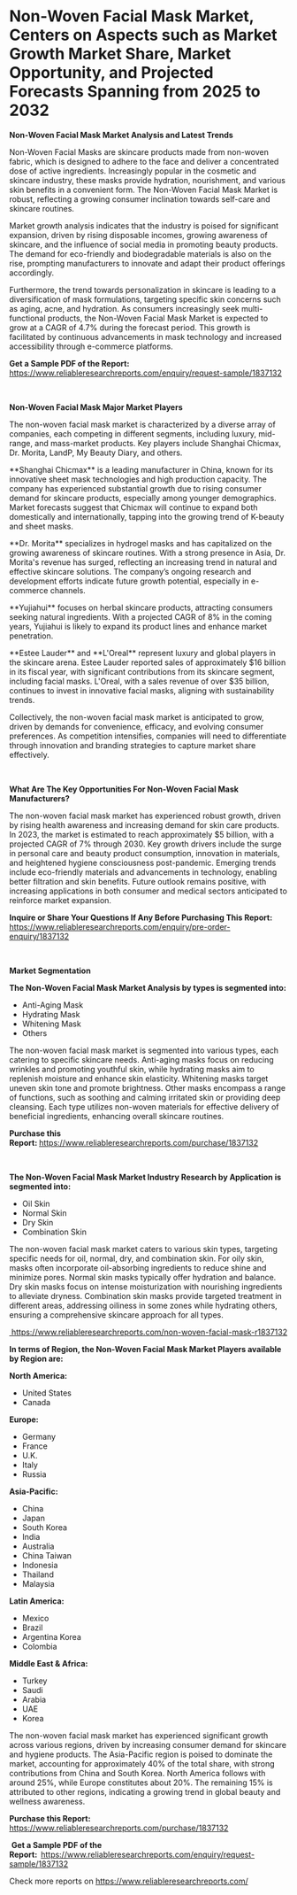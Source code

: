 <p><h1>Non-Woven Facial Mask Market, Centers on Aspects such as Market Growth Market Share, Market Opportunity, and Projected Forecasts Spanning from 2025 to 2032</h1></p><p><strong>Non-Woven Facial Mask Market Analysis and Latest Trends</strong></p>
<p><p>Non-Woven Facial Masks are skincare products made from non-woven fabric, which is designed to adhere to the face and deliver a concentrated dose of active ingredients. Increasingly popular in the cosmetic and skincare industry, these masks provide hydration, nourishment, and various skin benefits in a convenient form. The Non-Woven Facial Mask Market is robust, reflecting a growing consumer inclination towards self-care and skincare routines.</p><p>Market growth analysis indicates that the industry is poised for significant expansion, driven by rising disposable incomes, growing awareness of skincare, and the influence of social media in promoting beauty products. The demand for eco-friendly and biodegradable materials is also on the rise, prompting manufacturers to innovate and adapt their product offerings accordingly. </p><p>Furthermore, the trend towards personalization in skincare is leading to a diversification of mask formulations, targeting specific skin concerns such as aging, acne, and hydration. As consumers increasingly seek multi-functional products, the Non-Woven Facial Mask Market is expected to grow at a CAGR of 4.7% during the forecast period. This growth is facilitated by continuous advancements in mask technology and increased accessibility through e-commerce platforms.</p></p>
<p><strong>Get a Sample PDF of the Report:&nbsp;</strong> <a href="https://www.reliableresearchreports.com/enquiry/request-sample/1837132?utm_campaign=2139&utm_medium=2&utm_source=Github&utm_content=ia&utm_term=10022025&utm_id=non-woven-facial-mask">https://www.reliableresearchreports.com/enquiry/request-sample/1837132</a></p>
<p>&nbsp;</p>
<p><strong>Non-Woven Facial Mask Major Market Players</strong></p>
<p><p>The non-woven facial mask market is characterized by a diverse array of companies, each competing in different segments, including luxury, mid-range, and mass-market products. Key players include Shanghai Chicmax, Dr. Morita, LandP, My Beauty Diary, and others.</p><p>**Shanghai Chicmax** is a leading manufacturer in China, known for its innovative sheet mask technologies and high production capacity. The company has experienced substantial growth due to rising consumer demand for skincare products, especially among younger demographics. Market forecasts suggest that Chicmax will continue to expand both domestically and internationally, tapping into the growing trend of K-beauty and sheet masks.</p><p>**Dr. Morita** specializes in hydrogel masks and has capitalized on the growing awareness of skincare routines. With a strong presence in Asia, Dr. Morita's revenue has surged, reflecting an increasing trend in natural and effective skincare solutions. The company’s ongoing research and development efforts indicate future growth potential, especially in e-commerce channels.</p><p>**Yujiahui** focuses on herbal skincare products, attracting consumers seeking natural ingredients. With a projected CAGR of 8% in the coming years, Yujiahui is likely to expand its product lines and enhance market penetration.</p><p>**Estee Lauder** and **L'Oreal** represent luxury and global players in the skincare arena. Estee Lauder reported sales of approximately $16 billion in its fiscal year, with significant contributions from its skincare segment, including facial masks. L'Oreal, with a sales revenue of over $35 billion, continues to invest in innovative facial masks, aligning with sustainability trends.</p><p>Collectively, the non-woven facial mask market is anticipated to grow, driven by demands for convenience, efficacy, and evolving consumer preferences. As competition intensifies, companies will need to differentiate through innovation and branding strategies to capture market share effectively.</p></p>
<p>&nbsp;</p>
<p><strong>What Are The Key Opportunities For Non-Woven Facial Mask Manufacturers?</strong></p>
<p><p>The non-woven facial mask market has experienced robust growth, driven by rising health awareness and increasing demand for skin care products. In 2023, the market is estimated to reach approximately $5 billion, with a projected CAGR of 7% through 2030. Key growth drivers include the surge in personal care and beauty product consumption, innovation in materials, and heightened hygiene consciousness post-pandemic. Emerging trends include eco-friendly materials and advancements in technology, enabling better filtration and skin benefits. Future outlook remains positive, with increasing applications in both consumer and medical sectors anticipated to reinforce market expansion.</p></p>
<p><strong>Inquire or Share Your Questions If Any Before Purchasing This Report:</strong> <a href="https://www.reliableresearchreports.com/enquiry/pre-order-enquiry/1837132?utm_campaign=2139&utm_medium=2&utm_source=Github&utm_content=ia&utm_term=10022025&utm_id=non-woven-facial-mask">https://www.reliableresearchreports.com/enquiry/pre-order-enquiry/1837132</a></p>
<p>&nbsp;</p>
<p><strong>Market Segmentation</strong></p>
<p><strong>The Non-Woven Facial Mask Market Analysis by types is segmented into:</strong></p>
<p><ul><li>Anti-Aging Mask</li><li>Hydrating Mask</li><li>Whitening Mask</li><li>Others</li></ul></p>
<p><p>The non-woven facial mask market is segmented into various types, each catering to specific skincare needs. Anti-aging masks focus on reducing wrinkles and promoting youthful skin, while hydrating masks aim to replenish moisture and enhance skin elasticity. Whitening masks target uneven skin tone and promote brightness. Other masks encompass a range of functions, such as soothing and calming irritated skin or providing deep cleansing. Each type utilizes non-woven materials for effective delivery of beneficial ingredients, enhancing overall skincare routines.</p></p>
<p><strong>Purchase this Report:&nbsp;</strong><a href="https://www.reliableresearchreports.com/purchase/1837132?utm_campaign=2139&utm_medium=2&utm_source=Github&utm_content=ia&utm_term=10022025&utm_id=non-woven-facial-mask">https://www.reliableresearchreports.com/purchase/1837132</a></p>
<p>&nbsp;</p>
<p><strong>The Non-Woven Facial Mask Market Industry Research by Application is segmented into:</strong></p>
<p><ul><li>Oil Skin</li><li>Normal Skin</li><li>Dry Skin</li><li>Combination Skin</li></ul></p>
<p><p>The non-woven facial mask market caters to various skin types, targeting specific needs for oil, normal, dry, and combination skin. For oily skin, masks often incorporate oil-absorbing ingredients to reduce shine and minimize pores. Normal skin masks typically offer hydration and balance. Dry skin masks focus on intense moisturization with nourishing ingredients to alleviate dryness. Combination skin masks provide targeted treatment in different areas, addressing oiliness in some zones while hydrating others, ensuring a comprehensive skincare approach for all types.</p></p>
<p><a href="https://www.reliableresearchreports.com/non-woven-facial-mask-r1837132?utm_campaign=2139&utm_medium=2&utm_source=Github&utm_content=ia&utm_term=10022025&utm_id=non-woven-facial-mask">&nbsp;https://www.reliableresearchreports.com/non-woven-facial-mask-r1837132</a></p>
<p><strong>In terms of Region, the Non-Woven Facial Mask Market Players available by Region are:</strong></p>
<p>
    <p> <strong> North America: </strong>
        <ul>
            <li>United States</li>
            <li>Canada</li>
        </ul>
        </p> 
    <p> <strong> Europe: </strong>
        <ul>
            <li>Germany</li>
            <li>France</li>
            <li>U.K.</li>
            <li>Italy</li>
            <li>Russia</li>
        </ul>
        </p> 
    <p> <strong> Asia-Pacific: </strong>
        <ul>
            <li>China</li>
            <li>Japan</li>
            <li>South Korea</li>
            <li>India</li>
            <li>Australia</li>
            <li>China Taiwan</li>
            <li>Indonesia</li>
            <li>Thailand</li>
            <li>Malaysia</li>
        </ul>
        </p> 
    <p> <strong> Latin America: </strong>
        <ul>
            <li>Mexico</li>
            <li>Brazil</li>
            <li>Argentina Korea</li>
            <li>Colombia</li>
        </ul>
        </p> 
    <p> <strong> Middle East & Africa: </strong>
        <ul>
            <li>Turkey</li>
            <li>Saudi</li>
            <li>Arabia</li>
            <li>UAE</li>
            <li>Korea</li>
        </ul>
    </p>
    </p>
<p><p>The non-woven facial mask market has experienced significant growth across various regions, driven by increasing consumer demand for skincare and hygiene products. The Asia-Pacific region is poised to dominate the market, accounting for approximately 40% of the total share, with strong contributions from China and South Korea. North America follows with around 25%, while Europe constitutes about 20%. The remaining 15% is attributed to other regions, indicating a growing trend in global beauty and wellness awareness.</p></p>
<p><strong>Purchase this Report: </strong><a href="https://www.reliableresearchreports.com/purchase/1837132?utm_campaign=2139&utm_medium=2&utm_source=Github&utm_content=ia&utm_term=10022025&utm_id=non-woven-facial-mask">https://www.reliableresearchreports.com/purchase/1837132</a></p>
<p>&nbsp;<strong>Get a Sample PDF of the Report:&nbsp;&nbsp;</strong><a href="https://www.reliableresearchreports.com/enquiry/request-sample/1837132?utm_campaign=2139&utm_medium=2&utm_source=Github&utm_content=ia&utm_term=10022025&utm_id=non-woven-facial-mask">https://www.reliableresearchreports.com/enquiry/request-sample/1837132</a></p>
<p><strong></strong></p>
<p>Check more reports on <a href="https://www.reliableresearchreports.com/?utm_campaign=2139&utm_medium=2&utm_source=Github&utm_content=ia&utm_term=10022025&utm_id=non-woven-facial-mask">https://www.reliableresearchreports.com/</a></p>